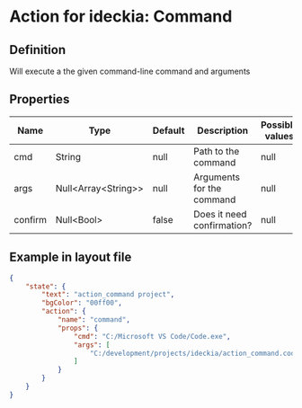 # Action for ideckia: Command

## Definition

Will execute a the given command-line command and arguments

## Properties

| Name | Type | Default | Description | Possible values |
| ----- |----- | ----- | ----- | ----- |
| cmd | String | null | Path to the command | null |
| args | Null&lt;Array&lt;String&gt;&gt; | null | Arguments for the command | null |
| confirm | Null&lt;Bool&gt; | false | Does it need confirmation? | null |

## Example in layout file

```json
{
    "state": {
        "text": "action_command project",
        "bgColor": "00ff00",
        "action": {
            "name": "command",
            "props": {
                "cmd": "C:/Microsoft VS Code/Code.exe",
                "args": [
                    "C:/development/projects/ideckia/action_command.code-workspace"
                ]
            }
        }
    }
}
```